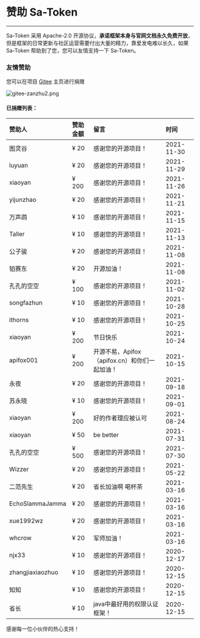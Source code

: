 # 赞助 Sa-Token

--- 

Sa-Token 采用 Apache-2.0 开源协议，**承诺框架本身与官网文档永久免费开放**，
但是框架的日常更新与社区运营需要付出大量的精力，靠爱发电难以长久，如果 Sa-Token 帮助到了您，您可以友情支持一下 Sa-Token。


### 友情赞助

您可以在项目 [Gitee](https://gitee.com/dromara/sa-token) 主页进行捐赠

![gitee-zanzhu2.png](https://oss.dev33.cn/sa-token/doc/gitee-zanzhu2.png)


#### 已捐赠列表：

<p class="zanzhu-pre"></p>

| 赞助人				| 赞助金额		| 留言										| 时间			|
| :--------			| :--------		| :--------									| :--------		|
| 图灵谷				| ¥ 20			| 感谢您的开源项目！							| 2021-11-30	|
| luyuan			| ¥ 20			| 感谢您的开源项目！							| 2021-11-29	|
| xiaoyan			| ¥ 200			| 感谢您的开源项目！							| 2021-11-26	|
| yijunzhao			| ¥ 20			| 感谢您的开源项目！							| 2021-11-21	|
| 万声鹉				| ¥ 10			| 感谢您的开源项目！							| 2021-11-15	|
| Taller			| ¥ 10			| 感谢您的开源项目！							| 2021-11-13	|
| 公子骏				| ¥ 20			| 感谢您的开源项目！							| 2021-11-08	|
| 铂赛东				| ¥ 20			| 开源加油！									| 2021-11-08	|
| 孔孔的空空			| ¥ 100			| 感谢您的开源项目！							| 2021-11-02	|
| songfazhun		| ¥ 10			| 感谢您的开源项目！							| 2021-10-28	|
| ithorns			| ¥ 10			| 感谢您的开源项目！							| 2021-10-25	|
| xiaoyan			| ¥ 200			| 节日快乐									| 2021-10-24	|
| apifox001			| ¥ 200			| 开源不易，Apifox（apifox.cn）和你们一起加油！	| 2021-10-15	|
| 永夜				| ¥ 20			| 感谢您的开源项目！							| 2021-09-18 	|
| 苏永晓				| ¥ 10			| 感谢您的开源项目！							| 2021-09-01 	|
| xiaoyan			| ¥ 200			| 好的作者理应被认可							| 2021-08-24 	|
| xiaoyan			| ¥ 50			| be better									| 2021-07-31 	|
| 孔孔的空空			| ¥ 500			| 感谢您的开源项目！							| 2021-07-30 	|
| Wizzer			| ¥ 20			| 感谢您的开源项目！							| 2021-05-22 	|
| 二范先生			| ¥ 20			| 省长加油啊 喝杯茶							| 2021-03-16 	|
| EchoSlammaJamma	| ¥ 20			| 感谢您的开源项目！							| 2021-03-16 	|
| xue1992wz			| ¥ 20			| 感谢您的开源项目！							| 2021-03-16 	|
| whcrow			| ¥ 20			| 军师加油！									| 2021-03-16 	|
| njx33				| ¥ 10			| 感谢您的开源项目！							| 2020-12-17 	|
| zhangjiaxiaozhuo	| ¥ 10			| 感谢您的开源项目！							| 2020-12-15 	|
| 知知				| ¥ 10			| 感谢您的开源项目！							| 2020-12-15 	|
| 省长				| ¥ 10			| java中最好用的权限认证框架！					| 2020-12-15 	|

感谢每一位小伙伴的热心支持！




